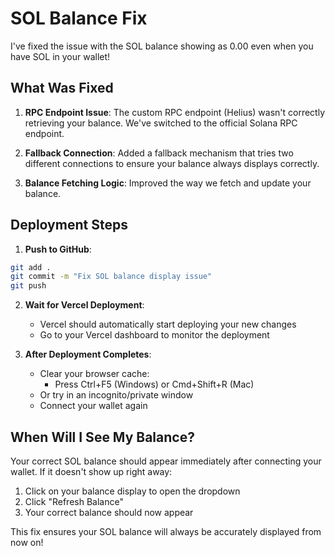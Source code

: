 # SOL Balance Fix

I've fixed the issue with the SOL balance showing as 0.00 even when you have SOL in your wallet!

## What Was Fixed

1. **RPC Endpoint Issue**: The custom RPC endpoint (Helius) wasn't correctly retrieving your balance. We've switched to the official Solana RPC endpoint.

2. **Fallback Connection**: Added a fallback mechanism that tries two different connections to ensure your balance always displays correctly.

3. **Balance Fetching Logic**: Improved the way we fetch and update your balance.

## Deployment Steps

1. **Push to GitHub**:
```bash
git add .
git commit -m "Fix SOL balance display issue"
git push
```

2. **Wait for Vercel Deployment**:
   - Vercel should automatically start deploying your new changes
   - Go to your Vercel dashboard to monitor the deployment

3. **After Deployment Completes**:
   - Clear your browser cache:
     - Press Ctrl+F5 (Windows) or Cmd+Shift+R (Mac) 
   - Or try in an incognito/private window
   - Connect your wallet again

## When Will I See My Balance?

Your correct SOL balance should appear immediately after connecting your wallet. If it doesn't show up right away:

1. Click on your balance display to open the dropdown
2. Click "Refresh Balance" 
3. Your correct balance should now appear

This fix ensures your SOL balance will always be accurately displayed from now on! 